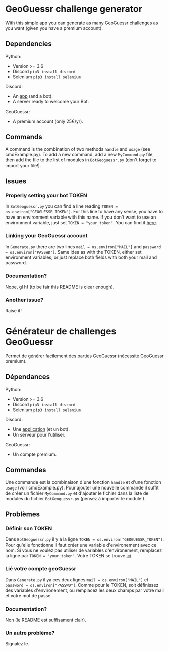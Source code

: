 # GeoGuessr challenge generator

With this simple app you can generate as many GeoGuessr challenges as you want (given you have a premium account).

## Dependencies

Python:
- Version >= 3.6
- Discord `pip3 install discord`
- Selenium `pip3 install selenium`

Discord:
- An [app](https://discord.com/developers/applications) (and a bot).
- A server ready to welcome your Bot.

GeoGuessr:
- A premium account (only 25€/yr).

## Commands

A command is the combination of two methods `handle` and `usage` (see cmdExample.py).
To add a new command, add a new `MyCommand.py` file, then add the file to the list of modules in
`BotGeoguessr.py` (don't forget to import your file!).

## Issues

### Properly setting your bot TOKEN

In `BotGeoguessr.py` you can find a line reading `TOKEN = os.environ["GEOGUESSR_TOKEN"]`. 
For this line to have any sense, you have to have an environment variable with this name.
If you don't want to use an environment variable, just set `TOKEN = "your_token"`. You can find it
[here](https://discord.com/developers/applications).

### Linking your GeoGuessr account

In `Generate.py` there are two lines `mail = os.environ["MAIL"]` and `password = os.environ["PASSWD"]`.
Same idea as with the TOKEN, either set environment variables, or just replace both fields with both your
mail and password.

### Documentation?

Nope, gl hf (to be fair this README is clear enough).

### Another issue?

Raise it!

# Générateur de challenges GeoGuessr

Permet de générer facilement des parties GeoGuessr (nécessite GeoGuessr premium).

## Dépendances

Python:
- Version >= 3.6
- Discord `pip3 install discord`
- Selenium `pip3 install selenium`

Discord:
- Une [application](https://discord.com/developers/applications) (et un bot).
- Un serveur pour l'utiliser.

GeoGuessr:
- Un compte premium.

## Commandes

Une commande est la combinaison d'une fonction `handle` et d'une fonction `usage` (voir cmdExample.py).
Pour ajouter une nouvelle commande il suffit de créer un fichier `MyCommand.py` et d'ajouter le fichier 
dans la liste de modules du fichier `BotGeoguessr.py` (pensez à importer le module!).

## Problèmes

### Définir son TOKEN

Dans `BotGeoguessr.py` il y a la ligne `TOKEN = os.environ["GEOGUESSR_TOKEN"]`. 
Pour qu'elle fonctionne il faut créer une variable d'environement avec ce nom.
Si vous ne voulez pas utiliser de variables d'environement, remplacez la ligne par
`TOKEN = "your_token"`. Votre TOKEN se trouve [ici](https://discord.com/developers/applications).

### Lié votre compte geoGuessr

Dans `Generate.py` il ya ces deux lignes `mail = os.environ["MAIL"]` et `password = os.environ["PASSWD"]`.
Comme pour le TOKEN, soit définissez des variables d'environement, ou remplacez les deux champs par votre 
mail et votre mot de passe.

### Documentation?

Non (le README est suffisament clair).

### Un autre problème?

Signalez le.